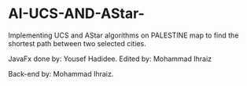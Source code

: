 # AI-UCS-AND-AStar-
Implementing UCS and AStar algorithms on PALESTINE map to find the shortest path between two selected cities.

JavaFx done by: Yousef Hadidee. Edited by: Mohammad Ihraiz

Back-end by: Mohammad Ihraiz.

